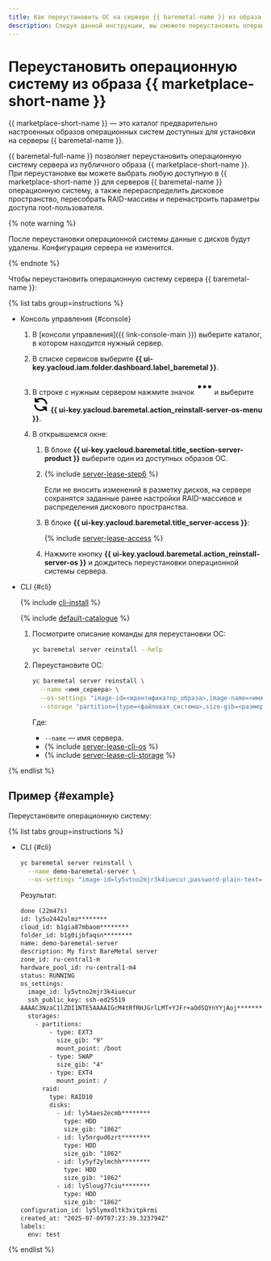 ```yaml
---
title: Как переустановить ОС на сервере {{ baremetal-name }} из образа {{ marketplace-short-name }}
description: Следуя данной инструкции, вы сможете переустановить операционную систему сервера {{ baremetal-full-name }} из образа {{ marketplace-short-name }}.
---
```


# Переустановить операционную систему из образа {{ marketplace-short-name }}

{{ marketplace-short-name }} — это каталог предварительно настроенных образов операционных систем доступных для установки на серверы {{ baremetal-name }}.

{{ baremetal-full-name }} позволяет переустановить операционную систему сервера из публичного образа {{ marketplace-short-name }}. При переустановке вы можете выбрать любую доступную в {{ marketplace-short-name }} для серверов {{ baremetal-name }} операционную систему, а также перераспределить дисковое пространство, пересобрать RAID-массивы и перенастроить параметры доступа root-пользователя.

{% note warning %}

После переустановки операционной системы данные с дисков будут удалены. Конфигурация сервера не изменится.

{% endnote %}

Чтобы переустановить операционную систему сервера {{ baremetal-name }}:

{% list tabs group=instructions %}

- Консоль управления {#console}

  1. В [консоли управления]({{ link-console-main }}) выберите каталог, в котором находится нужный сервер.
  1. В списке сервисов выберите **{{ ui-key.yacloud.iam.folder.dashboard.label_baremetal }}**.
  1. В строке с нужным сервером нажмите значок ![ellipsis](../../../_assets/console-icons/ellipsis.svg) и выберите ![ArrowsRotateLeft](../../../_assets/console-icons/arrows-rotate-left.svg) **{{ ui-key.yacloud.baremetal.action_reinstall-server-os-menu }}**.
  1. В открывшемся окне:

      1. В блоке **{{ ui-key.yacloud.baremetal.title_section-server-product }}** выберите один из доступных образов ОС.
      1. {% include [server-lease-step6](../../../_includes/baremetal/instruction-steps/server-lease-step6.md) %}

          Если не вносить изменений в разметку дисков, на сервере сохранятся заданные ранее настройки RAID-массивов и распределения дискового пространства.
      1. В блоке **{{ ui-key.yacloud.baremetal.title_server-access }}**:

          {% include [server-lease-access](../../../_includes/baremetal/server-lease-access.md) %}

      1. Нажмите кнопку **{{ ui-key.yacloud.baremetal.action_reinstall-server-os }}** и дождитесь переустановки операционной системы сервера.

- CLI {#cli}

   {% include [cli-install](../../../_includes/cli-install.md) %}

   {% include [default-catalogue](../../../_includes/default-catalogue.md) %}

   1. Посмотрите описание команды для переустановки ОС:

      ```bash
      yc baremetal server reinstall --help
      ```

   1. Переустановите ОС:

      ```bash
      yc baremetal server reinstall \
        --name <имя_сервера> \
        --os-settings "image-id=<идентификатор_образа>,image-name=<имя_образа>,ssh-key-public=<содержимое_открытого_SSH-ключа>,ssh-key-user-id=<идентификатор_пользователя_SSH-ключа>,password-plain-text=<пароль_пользователя>,password-lockbox-secret={secret-id=<идентификатор_секрета>,version-id=<версия_секрета>,key=<ключ_секрета>}" \
        --storage "partition={type=<файловая_система>,size-gib=<размер_раздела>,mount-point=<точка_монтирования>},raid-type=<уровень RAID-массива>,disk={id=<номер_диска>,size-gib=<размер_диска>,type=<тип_диска>}"
      ```

      Где:
      * `--name` — имя сервера.
      * {% include [server-lease-cli-os](../../../_includes/baremetal/instruction-steps/server-lease-cli-os.md) %}
      * {% include [server-lease-cli-storage](../../../_includes/baremetal/instruction-steps/server-lease-cli-storage.md) %}

{% endlist %}

## Пример {#example}

Переустановите операционную систему:

 {% list tabs group=instructions %}

 - CLI {#cli}

   ```bash
   yc baremetal server reinstall \
     --name demo-baremetal-server \
     --os-settings "image-id=ly5vtno2mjr3k4iuecur,password-plain-text=FDrxicR********,ssh-key-public=ssh-ed25519 AAAAC3NzaC1lZDI1NTE5AAAAIGcM4tRfRHJGrlLMT+YJFr+aOdSQ********"
   ```

   Результат:

   ```text
   done (22m47s)
   id: ly5u2442ulmz********
   cloud_id: b1gia87mbaom********
   folder_id: b1g0ijbfaqsn********
   name: demo-baremetal-server
   description: My first BareMetal server
   zone_id: ru-central1-m
   hardware_pool_id: ru-central1-m4
   status: RUNNING
   os_settings:
     image_id: ly5vtno2mjr3k4iuecur
     ssh_public_key: ssh-ed25519 AAAAC3NzaC1lZDI1NTE5AAAAIGcM4tRfRHJGrlLMT+YJFr+aOdSQYnYYjAoj********
     storages:
       - partitions:
           - type: EXT3
             size_gib: "9"
             mount_point: /boot
           - type: SWAP
             size_gib: "4"
           - type: EXT4
             mount_point: /
         raid:
           type: RAID10
           disks:
             - id: ly54aes2ecmb********
               type: HDD
               size_gib: "1862"
             - id: ly5nrgud6zrt********
               type: HDD
               size_gib: "1862"
             - id: ly5yf2ylmchh********
               type: HDD
               size_gib: "1862"
             - id: ly5loug77ciu********
               type: HDD
               size_gib: "1862"
   configuration_id: ly5lymxdltk3xitpkrmi
   created_at: "2025-07-09T07:23:39.323794Z"
   labels:
     env: test
   ```

{% endlist %}